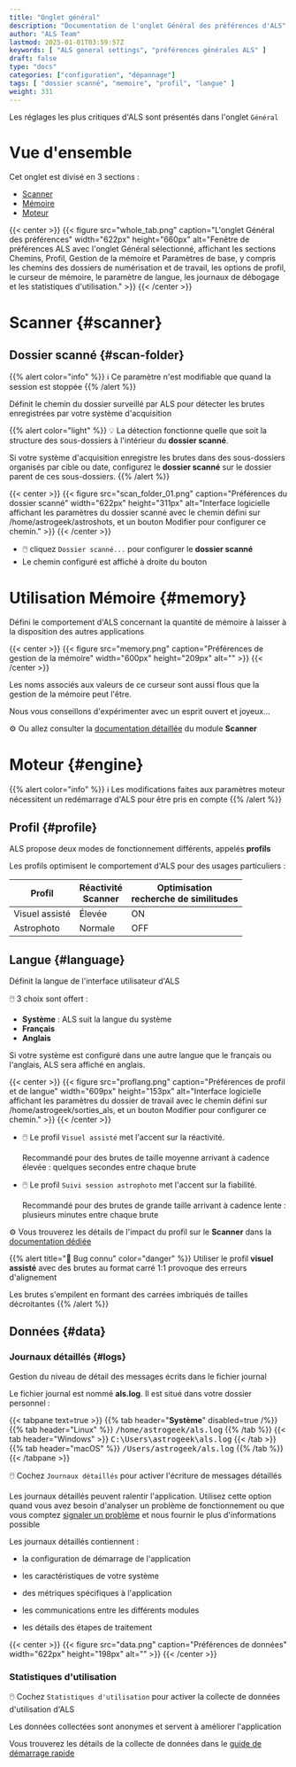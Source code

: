 ```yaml
---
title: "Onglet général"
description: "Documentation de l'onglet Général des préférences d'ALS"
author: "ALS Team"
lastmod: 2025-01-01T03:59:57Z
keywords: [ "ALS general settings", "préférences générales ALS" ]
draft: false
type: "docs"
categories: ["configuration", "dépannage"]
tags: [ "dossier scanné", "memoire", "profil", "langue" ]
weight: 331
---
```


Les réglages les plus critiques d'ALS sont présentés dans l'onglet `Général`

<div class="row">
<div class="col-md-4">

# Vue d'ensemble

Cet onglet est divisé en 3 sections :

- [Scanner](#scanner)
- [Mémoire](#memory)
- [Moteur](#engine)

</div>
<div class="col-md-8 d-flex align-items-center justify-content-center">
{{< center >}}
{{< figure src="whole_tab.png"
caption="L'onglet Général des préférences"
width="622px"
height="660px"
alt="Fenêtre de préférences ALS avec l'onglet Général sélectionné, affichant les sections Chemins, Profil, Gestion de la mémoire et Paramètres de base, y compris les chemins des dossiers de numérisation et de travail, les options de profil, le curseur de mémoire, le paramètre de langue, les journaux de débogage et les statistiques d'utilisation." >}}
{{< /center >}}

</div>
</div>

# Scanner {#scanner}

## Dossier scanné {#scan-folder}

{{% alert color="info" %}}
ℹ️ Ce paramètre n'est modifiable que quand la session est stoppée
{{% /alert %}}

Définit le chemin du dossier surveillé par ALS pour détecter les brutes enregistrées par votre système d'acquisition 

{{% alert color="light" %}}
💡 La détection fonctionne quelle que soit la structure des sous-dossiers à l'intérieur du **dossier scanné**.

Si votre système d'acquisition enregistre les brutes dans des sous-dossiers organisés par cible ou date, configurez
le **dossier scanné** sur le dossier parent de ces sous-dossiers.
{{% /alert %}}

{{< center >}}
{{< figure src="scan_folder_01.png"
caption="Préférences du dossier scanné"
width="622px"
height="311px"
alt="Interface logicielle affichant les paramètres du dossier scanné avec le chemin défini sur /home/astrogeek/astroshots, et un bouton Modifier pour configurer ce chemin." >}}
{{< /center >}}

- 🖱️ cliquez `Dossier scanné...` pour configurer le **dossier scanné**
- Le chemin configuré est affiché à droite du bouton

# Utilisation Mémoire {#memory}

Défini le comportement d'ALS concernant la quantité de mémoire à laisser à la disposition des autres applications

{{< center >}}
{{< figure src="memory.png"
caption="Préférences de gestion de la mémoire"
width="600px"
height="209px"
alt="" >}}
{{< /center >}}

Les noms associés aux valeurs de ce curseur sont aussi flous que la gestion de la mémoire peut l'être.

Nous vous conseillons d'expérimenter avec un esprit ouvert et joyeux... 

⚙️ Ou allez consulter la [documentation détaillée](../../../modules/scanner#memory-management) du module **Scanner**

# Moteur {#engine}

{{% alert color="info" %}}
ℹ️ Les modifications faites aux paramètres moteur nécessitent un redémarrage d'ALS pour être pris en compte
{{% /alert %}}

<div class="row">
<div class="col-md-6">

## Profil {#profile}

ALS propose deux modes de fonctionnement différents, appelés **profils**

Les profils optimisent le comportement d'ALS pour des usages particuliers :

| Profil                  | Réactivité<br>Scanner | Optimisation<br>recherche de similitudes | 
|-------------------------|-----------------------|-------------------------------------------|
| Visuel assisté          | Élevée                | ON                                        |
| Astrophoto              | Normale               | OFF                                       |


</div>
<div class="col-md-6">

## Langue {#language}

Définit la langue de l'interface utilisateur d'ALS

🖱️ 3 choix sont offert :

- **Système** : ALS suit la langue du système
- **Français**
- **Anglais**

Si votre système est configuré dans une autre langue que le français ou l'anglais, ALS sera affiché en anglais.

</div>
</div>

{{< center >}}
{{< figure src="proflang.png"
caption="Préférences de profil et de langue"
width="609px"
height="153px"
alt="Interface logicielle affichant les paramètres du dossier de travail avec le chemin défini sur /home/astrogeek/sorties_als, et un bouton Modifier pour configurer ce chemin." >}}
{{< /center >}}




- 🖱️ Le profil `Visuel assisté` met l'accent sur la réactivité. 

   Recommandé pour des brutes de taille moyenne arrivant à cadence élevée : quelques secondes entre chaque brute

- 🖱️ Le profil `Suivi session astrophoto` met l'accent sur la fiabilité.

   Recommandé pour des brutes de grande taille arrivant à cadence lente : plusieurs minutes entre chaque brute 

⚙️ Vous trouverez les détails de l'impact du profil sur le **Scanner** dans la [documentation dédiée](../../../modules/scanner#wait)

{{% alert title="🐛 Bug connu" color="danger" %}}
Utiliser le profil **visuel assisté** avec des brutes au format carré 1:1 provoque des erreurs d'alignement

Les brutes s'empilent en formant des carrées imbriqués de tailles décroitantes
{{% /alert %}}


## Données {#data}

### Journaux détaillés {#logs}

Gestion du niveau de détail des messages écrits dans le fichier journal

Le fichier journal est nommé **als.log**. Il est situé dans votre dossier personnel :

{{< tabpane text=true >}}
  {{% tab header="**Système**" disabled=true /%}}
  {{% tab header="Linux" %}}
  <span style="font-family: monospace;">/home/astrogeek/als.log</span>
  {{% /tab %}}
  {{< tab header="Windows" >}}
  <span style="font-family: monospace;">C:\Users\astrogeek\als.log</span>
  {{< /tab >}}
  {{% tab header="macOS"  %}}
  <span style="font-family: monospace;">/Users/astrogeek/als.log</span>
  {{% /tab %}}
{{< /tabpane >}}


🖱️ Cochez `Journaux détaillés` pour activer l'écriture de messages détaillés

Les journaux détaillés peuvent ralentir l'application. Utilisez cette option quand vous avez besoin d'analyser
un problème de fonctionnement ou que vous comptez [signaler un problème](https://github.com/deufrai/als/issues) et 
nous fournir le plus d'informations possible 

Les journaux détaillés contiennent :
<div class="row">
<div class="col-md-6">

- la configuration de démarrage de l'application

- les caractéristiques de votre système

- des métriques spécifiques à l'application

</div>
<div class="col-md-6">

- les communications entre les différents modules

- les détails des étapes de traitement
</div>
</div>


{{< center >}}
{{< figure src="data.png"
caption="Préférences de données"
width="622px"
height="198px"
alt="" >}}
{{< /center >}}

### Statistiques d'utilisation

🖱️ Cochez `Statistiques d'utilisation` pour activer la collecte de données d'utilisation d'ALS

Les données collectées sont anonymes et servent à améliorer l'application

Vous trouverez les détails de la collecte de données dans le [guide de démarrage rapide](../../../quickstart#usage-stats)

